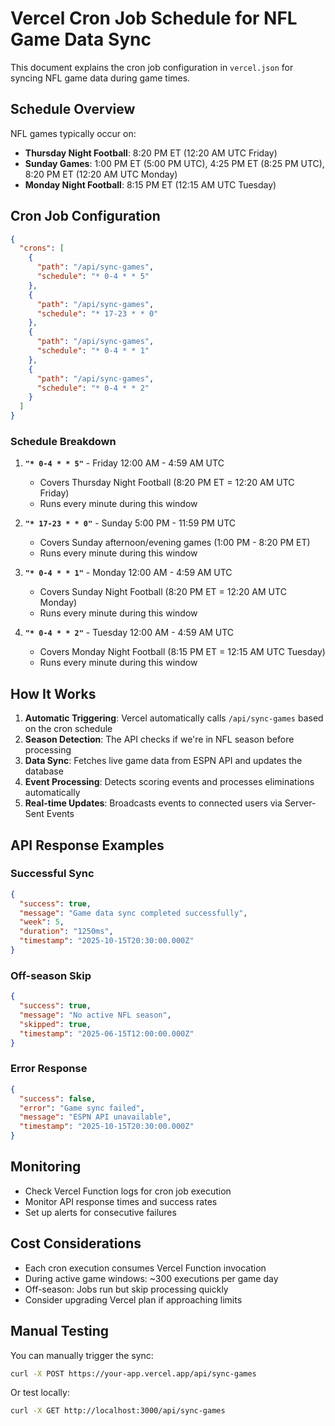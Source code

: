# Vercel Cron Job Schedule for NFL Game Data Sync

This document explains the cron job configuration in `vercel.json` for syncing NFL game data during game times.

## Schedule Overview

NFL games typically occur on:
- **Thursday Night Football**: 8:20 PM ET (12:20 AM UTC Friday)
- **Sunday Games**: 1:00 PM ET (5:00 PM UTC), 4:25 PM ET (8:25 PM UTC), 8:20 PM ET (12:20 AM UTC Monday)
- **Monday Night Football**: 8:15 PM ET (12:15 AM UTC Tuesday)

## Cron Job Configuration

```json
{
  "crons": [
    {
      "path": "/api/sync-games",
      "schedule": "* 0-4 * * 5"
    },
    {
      "path": "/api/sync-games", 
      "schedule": "* 17-23 * * 0"
    },
    {
      "path": "/api/sync-games",
      "schedule": "* 0-4 * * 1"
    },
    {
      "path": "/api/sync-games",
      "schedule": "* 0-4 * * 2"
    }
  ]
}
```

### Schedule Breakdown

1. **`"* 0-4 * * 5"`** - Friday 12:00 AM - 4:59 AM UTC
   - Covers Thursday Night Football (8:20 PM ET = 12:20 AM UTC Friday)
   - Runs every minute during this window

2. **`"* 17-23 * * 0"`** - Sunday 5:00 PM - 11:59 PM UTC
   - Covers Sunday afternoon/evening games (1:00 PM - 8:20 PM ET)
   - Runs every minute during this window

3. **`"* 0-4 * * 1"`** - Monday 12:00 AM - 4:59 AM UTC
   - Covers Sunday Night Football (8:20 PM ET = 12:20 AM UTC Monday)
   - Runs every minute during this window

4. **`"* 0-4 * * 2"`** - Tuesday 12:00 AM - 4:59 AM UTC
   - Covers Monday Night Football (8:15 PM ET = 12:15 AM UTC Tuesday)
   - Runs every minute during this window

## How It Works

1. **Automatic Triggering**: Vercel automatically calls `/api/sync-games` based on the cron schedule
2. **Season Detection**: The API checks if we're in NFL season before processing
3. **Data Sync**: Fetches live game data from ESPN API and updates the database
4. **Event Processing**: Detects scoring events and processes eliminations automatically
5. **Real-time Updates**: Broadcasts events to connected users via Server-Sent Events

## API Response Examples

### Successful Sync
```json
{
  "success": true,
  "message": "Game data sync completed successfully",
  "week": 5,
  "duration": "1250ms",
  "timestamp": "2025-10-15T20:30:00.000Z"
}
```

### Off-season Skip
```json
{
  "success": true,
  "message": "No active NFL season",
  "skipped": true,
  "timestamp": "2025-06-15T12:00:00.000Z"
}
```

### Error Response
```json
{
  "success": false,
  "error": "Game sync failed",
  "message": "ESPN API unavailable",
  "timestamp": "2025-10-15T20:30:00.000Z"
}
```

## Monitoring

- Check Vercel Function logs for cron job execution
- Monitor API response times and success rates
- Set up alerts for consecutive failures

## Cost Considerations

- Each cron execution consumes Vercel Function invocation
- During active game windows: ~300 executions per game day
- Off-season: Jobs run but skip processing quickly
- Consider upgrading Vercel plan if approaching limits

## Manual Testing

You can manually trigger the sync:
```bash
curl -X POST https://your-app.vercel.app/api/sync-games
```

Or test locally:
```bash
curl -X GET http://localhost:3000/api/sync-games
```